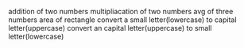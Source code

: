 addition of two numbers
multipliacation of two numbers
avg of three numbers
area of rectangle
convert a small letter(lowercase) to capital letter(uppercase) 
convert an capital letter(uppercase) to small letter(lowercase)